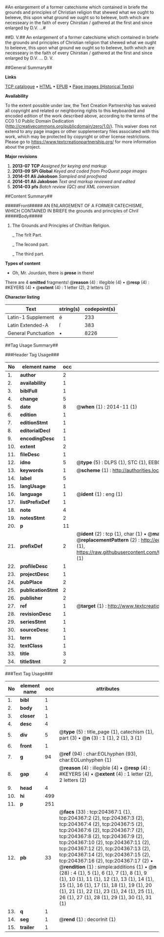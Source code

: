 #An enlargement of a former catechisme which contained in briefe the grounds and principles of Christian religion that shewed what we ought to beleeve, this upon what ground we ought so to beleeve, both which are necesseary in the faith of every Chirstian / gathered at the first and since enlarged by D.V. ...#

##D. V.##
An enlargement of a former catechisme which contained in briefe the grounds and principles of Christian religion that shewed what we ought to beleeve, this upon what ground we ought so to beleeve, both which are necesseary in the faith of every Chirstian / gathered at the first and since enlarged by D.V. ...
D. V.

##General Summary##

**Links**

[TCP catalogue](http://www.ota.ox.ac.uk/tcp/)  • 
[HTML](http://tei.it.ox.ac.uk/tcp/Texts-HTML/free/B31/B31273.html)  • 
[EPUB](http://tei.it.ox.ac.uk/tcp/Texts-EPUB/free/B31/B31273.epub) • 
[Page images (Historical Texts)](https://historicaltexts.jisc.ac.uk/eebo-09089709e)

**Availability**

To the extent possible under law, the Text Creation Partnership has waived all copyright and related or neighboring rights to this keyboarded and encoded edition of the work described above, according to the terms of the CC0 1.0 Public Domain Dedication (http://creativecommons.org/publicdomain/zero/1.0/). This waiver does not extend to any page images or other supplementary files associated with this work, which may be protected by copyright or other license restrictions. Please go to https://www.textcreationpartnership.org/ for more information about the project.

**Major revisions**

1. __2013-07__ __TCP__ *Assigned for keying and markup*
1. __2013-09__ __SPi Global__ *Keyed and coded from ProQuest page images*
1. __2014-01__ __Ali Jakobson__ *Sampled and proofread*
1. __2014-01__ __Ali Jakobson__ *Text and markup reviewed and edited*
1. __2014-03__ __pfs__ *Batch review (QC) and XML conversion*

##Content Summary##

#####Front#####
AN ENLARGEMENT OF A FORMER CATECHISME, WHICH CONTAINED IN BRIEFE the grounds and principles of Chriſ
#####Body#####

1. The Grounds and Principles of Chriſtian Religion.

    _ The firſt Part.

    _ The ſecond part.

    _ The third part.

**Types of content**

  * Oh, Mr. Jourdain, there is **prose** in there!

There are 4 **omitted** fragments! 
 @__reason__ (4) : illegible (4)  •  @__resp__ (4) : #KEYERS (4)  •  @__extent__ (4) : 1 letter (2), 2 letters (2)

**Character listing**


|Text|string(s)|codepoint(s)|
|---|---|---|
|Latin-1 Supplement|é|233|
|Latin Extended-A|ſ|383|
|General Punctuation|•|8226|

##Tag Usage Summary##

###Header Tag Usage###

|No|element name|occ|attributes|
|---|---|---|---|
|1.|__author__|2||
|2.|__availability__|1||
|3.|__biblFull__|1||
|4.|__change__|5||
|5.|__date__|8| @__when__ (1) : 2014-11 (1)|
|6.|__edition__|1||
|7.|__editionStmt__|1||
|8.|__editorialDecl__|1||
|9.|__encodingDesc__|1||
|10.|__extent__|2||
|11.|__fileDesc__|1||
|12.|__idno__|5| @__type__ (5) : DLPS (1), STC (1), EEBO-CITATION (1), OCLC (1), VID (1)|
|13.|__keywords__|1| @__scheme__ (1) : http://authorities.loc.gov/ (1)|
|14.|__label__|5||
|15.|__langUsage__|1||
|16.|__language__|1| @__ident__ (1) : eng (1)|
|17.|__listPrefixDef__|1||
|18.|__note__|4||
|19.|__notesStmt__|2||
|20.|__p__|11||
|21.|__prefixDef__|2| @__ident__ (2) : tcp (1), char (1)  •  @__matchPattern__ (2) : ([0-9\-]+):([0-9IVX]+) (1), (.+) (1)  •  @__replacementPattern__ (2) : http://eebo.chadwyck.com/downloadtiff?vid=$1&page=$2 (1), https://raw.githubusercontent.com/textcreationpartnership/Texts/master/tcpchars.xml#$1 (1)|
|22.|__profileDesc__|1||
|23.|__projectDesc__|1||
|24.|__pubPlace__|2||
|25.|__publicationStmt__|2||
|26.|__publisher__|2||
|27.|__ref__|1| @__target__ (1) : http://www.textcreationpartnership.org/docs/. (1)|
|28.|__revisionDesc__|1||
|29.|__seriesStmt__|1||
|30.|__sourceDesc__|1||
|31.|__term__|1||
|32.|__textClass__|1||
|33.|__title__|3||
|34.|__titleStmt__|2||


###Text Tag Usage###

|No|element name|occ|attributes|
|---|---|---|---|
|1.|__bibl__|1||
|2.|__body__|1||
|3.|__closer__|1||
|4.|__desc__|4||
|5.|__div__|5| @__type__ (5) : title_page (1), catechism (1), part (3)  •  @__n__ (3) : 1 (1), 2 (1), 3 (1)|
|6.|__front__|1||
|7.|__g__|94| @__ref__ (94) : char:EOLhyphen (93), char:EOLunhyphen (1)|
|8.|__gap__|4| @__reason__ (4) : illegible (4)  •  @__resp__ (4) : #KEYERS (4)  •  @__extent__ (4) : 1 letter (2), 2 letters (2)|
|9.|__head__|4||
|10.|__hi__|499||
|11.|__p__|251||
|12.|__pb__|33| @__facs__ (33) : tcp:204367:1 (1), tcp:204367:2 (2), tcp:204367:3 (2), tcp:204367:4 (2), tcp:204367:5 (2), tcp:204367:6 (2), tcp:204367:7 (2), tcp:204367:8 (2), tcp:204367:9 (2), tcp:204367:10 (2), tcp:204367:11 (2), tcp:204367:12 (2), tcp:204367:13 (2), tcp:204367:14 (2), tcp:204367:15 (2), tcp:204367:16 (2), tcp:204367:17 (2)  •  @__rendition__ (1) : simple:additions (1)  •  @__n__ (28) : 4 (1), 5 (1), 6 (1), 7 (1), 8 (1), 9 (1), 10 (1), 11 (1), 12 (1), 13 (1), 14 (1), 15 (1), 16 (1), 17 (1), 18 (1), 19 (1), 20 (1), 21 (1), 22 (1), 23 (1), 24 (1), 25 (1), 26 (1), 27 (1), 28 (1), 29 (1), 30 (1), 31 (1)|
|13.|__q__|1||
|14.|__seg__|1| @__rend__ (1) : decorInit (1)|
|15.|__trailer__|1||
